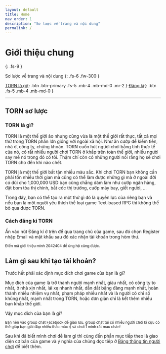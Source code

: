 ```yaml
---
layout: default
title: Home
nav_order: 1
description: "Sơ lược về trang và nội dung"
permalink: /
---
```


# Giới thiệu chung
{: .fs-9 }

Sơ lược về trang và nội dung
{: .fs-6 .fw-300 }

[TORN là gì](#torn-sơ-lược){: .btn .btn-primary .fs-5 .mb-4 .mb-md-0 .mr-2 } [Đăng kí](https://www.torn.com/2042404){: .btn .fs-5 .mb-4 .mb-md-0 }

---

## TORN sơ lược

### TORN là gì?

TORN là một thế giới ảo nhưng cũng vừa là một thế giới rất thực, tất cả mọi thứ trong TORN phần lớn giống với ngoài xã hội. Như ăn cướp để kiếm tiền, nhà ở, công ty, chứng khoán. TORN cuốn hút người chơi bằng tính thực tế của nó, có rất nhiều người chơi TORN ở khắp trên toàn thế giới, nhiều người say mê nó trong đó có tôi. Thậm chí còn có những người nói rằng họ sẽ chơi TORN cho đến khi nào chết. 

TORN là một thế giới bất tận nhiều màu sắc. Khi chơi TORN bạn không cần phải tốn nhiều thời gian mà cũng có thể làm được những gì mà ở ngoài đời có dúi cho 1,000,000 USD bạn cũng chẳng dám làm như cướp ngân hàng, đặt bom tòa thị chính, bắt cóc thị trưởng, cướp máy bay, giết người, ... 

Trong đây, bạn có thể tạo ra một thứ gì đó là quyền lực của riêng bạn và nếu bạn là một người yêu thích thể loại game Text-based RPG thì không thể bỏ qua được TORN.

### Cách đăng kí TORN

Ấn vào nút Đăng kí ở trên để qua trang chủ của game, sau đó chọn Register nhập Email và mật khẩu sau đó xác nhận tài khoản trong hòm thư.

<small>Điền mã giới thiệu mình 2042404 để ủng hộ cũng được.</small>


## Làm gì sau khi tạo tài khoản? 
Trước hết phải xác định mục đích chơi game của bạn là gì?

Mục đích của game là trở thành người mạnh nhất, giàu nhất, có công ty to nhất, ở nhà xịn nhất, lái xe nhanh nhất, dẫn dắt băng đảng mạnh nhất, hoàn thành nhiều nhiệm vụ nhất, phạm pháp nhiều nhất và là người có chỉ số khủng nhất, mạnh nhất trong TORN, hoặc đơn giản chỉ là kết thêm nhiều bạn khắp thế giới.

Vậy mục đích của bạn là gì?

<small>Bạn nên vào group chat Facebook để giao lưu, group chat tui có nhiều người chơi kì cựu có thể giúp bạn giải đáp nhiều thắc mắc :) và chơi 1 mình rất mau chán!</small>

Sau khi đã biết mình chơi để làm gì thì cùng đến phần mục tiếp theo là giao diện cơ bản của game và ý nghĩa của chúng đọc tiếp ở [Bảng thông tin người chơi](https://vuongrand.github.io) để biết thêm.

